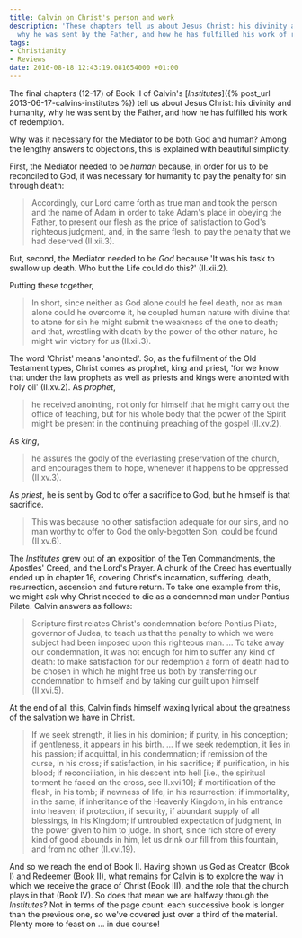 ```yaml
---
title: Calvin on Christ's person and work
description: 'These chapters tell us about Jesus Christ: his divinity and humanity,
  why he was sent by the Father, and how he has fulfilled his work of redemption.'
tags:
- Christianity
- Reviews
date: 2016-08-18 12:43:19.081654000 +01:00
---
```

The final chapters (12-17) of Book II of Calvin's [_Institutes_]({% post_url 2013-06-17-calvins-institutes %}) tell us about Jesus Christ: his divinity and humanity, why he was sent by the Father, and how he has fulfilled his work of redemption.

Why was it necessary for the Mediator to be both God and human? Among the lengthy answers to objections, this is explained with beautiful simplicity.

First, the Mediator needed to be *human* because, in order for us to be reconciled to God, it was necessary for humanity to pay the penalty for sin through death:

> Accordingly, our Lord came forth as true man and took the person and the name of Adam in order to take Adam's place in obeying the Father, to present our flesh as the price of satisfaction to God's righteous judgment, and, in the same flesh, to pay the penalty that we had deserved (II.xii.3).

But, second, the Mediator needed to be *God* because 'It was his task to swallow up death. Who but the Life could do this?' (II.xii.2).

Putting these together,

> In short, since neither as God alone could he feel death, nor as man alone could he overcome it, he coupled human nature with divine that to atone for sin he might submit the weakness of the one to death; and that, wrestling with death by the power of the other nature, he might win victory for us (II.xii.3).

The word 'Christ' means 'anointed'. So, as the fulfilment of the Old Testament types, Christ comes as prophet, king and priest, 'for we know that under the law prophets as well as priests and kings were anointed with holy oil' (II.xv.2). As *prophet*,

> he received anointing, not only for himself that he might carry out the office of teaching, but for his whole body that the power of the Spirit might be present in the continuing preaching of the gospel (II.xv.2).

As *king*,

> he assures the godly of the everlasting preservation of the church, and encourages them to hope, whenever it happens to be oppressed (II.xv.3).

As *priest*, he is sent by God to offer a sacrifice to God, but he himself is that sacrifice.

> This was because no other satisfaction adequate for our sins, and no man worthy to offer to God the only-begotten Son, could be found (II.xv.6).

The _Institutes_ grew out of an exposition of the Ten Commandments, the Apostles' Creed, and the Lord's Prayer. A chunk of the Creed has eventually ended up in chapter 16, covering Christ's incarnation, suffering, death, resurrection, ascension and future return. To take one example from this, we might ask why Christ needed to die as a condemned man under Pontius Pilate. Calvin answers as follows:

> Scripture first relates Christ's condemnation before Pontius Pilate, governor of Judea, to teach us that the penalty to which we were subject had been imposed upon this righteous man. ... To take away our condemnation, it was not enough for him to suffer any kind of death: to make satisfaction for our redemption a form of death had to be chosen in which he might free us both by transferring our condemnation to himself and by taking our guilt upon himself (II.xvi.5).

At the end of all this, Calvin finds himself waxing lyrical about the greatness of the salvation we have in Christ.

> If we seek strength, it lies in his dominion; if purity, in his conception; if gentleness, it appears in his birth. ... If we seek redemption, it lies in his passion; if acquittal, in his condemnation; if remission of the curse, in his cross; if satisfaction, in his sacrifice; if purification, in his blood; if reconciliation, in his descent into hell [i.e., the spiritual torment he faced on the cross, see II.xvi.10]; if mortification of the flesh, in his tomb; if newness of life, in his resurrection; if immortality, in the same; if inheritance of the Heavenly Kingdom, in his entrance into heaven; if protection, if security, if abundant supply of all blessings, in his Kingdom; if untroubled expectation of judgment, in the power given to him to judge. In short, since rich store of every kind of good abounds in him, let us drink our fill from this fountain, and from no other (II.xvi.19).

And so we reach the end of Book II. Having shown us God as Creator (Book I) and Redeemer (Book II), what remains for Calvin is to explore the way in which we receive the grace of Christ (Book III), and the role that the church plays in that (Book IV). So does that mean we are halfway through the _Institutes_? Not in terms of the page count: each successive book is longer than the previous one, so we've covered just over a third of the material. Plenty more to feast on ... in due course!
